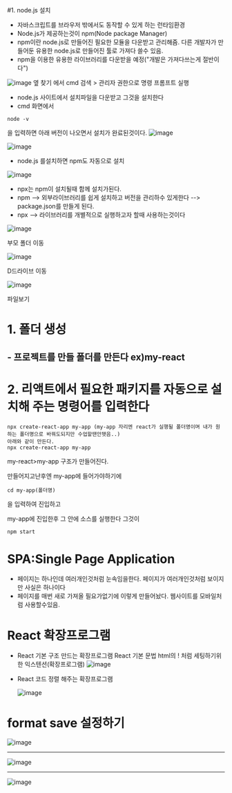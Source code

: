#1. node.js 설치
* 자바스크립트를 브라우저 밖에서도 동작할 수 있게 하는 런타임환경
* Node.js가 제공하는것이 npm(Node package Manager)
* npm이란 node.js로 만들어진 필요한 모듈을 다운받고 관리해줌. 다른 개발자가 만들어둔 유용한 node.js로 만들어진 툴로 가져다 쓸수 있음.
* npm을 이용한 유용한 라이브러리를 다운받을 예정("개발은 가져다쓰는게 절반이다")

![image](https://github.com/Sary556/react/assets/141836031/31962603-6b81-4e9a-a814-ae6c04a8f6e4) 옆 찾기 에서 cmd 검색 > 관리자 권한으로 명령 프롬프트 실행

* node.js 사이트에서 설치파일을 다운받고 그것을 설치한다
* cmd 화면에서
```
node -v
```
을 입력하면 아래 버전이 나오면서 설치가 완료된것이다.
![image](https://github.com/Sary556/react/assets/141836031/0bb854da-8564-4bcc-a18c-8dac9c4f074d)


![image](https://github.com/Sary556/react/assets/141836031/1c707fab-1123-4e6d-9816-807a025f6842)

* node.js 를설치하면 npm도 자동으로 설치


![image](https://github.com/Sary556/react/assets/141836031/7cba22ed-826e-41f8-8255-d80767d40233)

* npx는 npm이 설치될때 함께 설치가된다.
* npm --> 외부라이브러리를 쉽게 설치하고 버전을 관리하수 있게한다 --> package.json를 만들게 된다.
* npx --> 라이브러리를 개별적으로 실행하고자 할때 사용하는것이다


![image](https://github.com/Sary556/react/assets/141836031/f5336c49-2645-4b2f-b0bb-430ee5c75f82)

부모 폴더 이동

![image](https://github.com/Sary556/react/assets/141836031/69fd8a42-daa5-4aa1-8f87-325e82b743e1)

D드라이브 이동

![image](https://github.com/Sary556/react/assets/141836031/f28f88b8-8ab8-4bea-9fd0-48729ecbed68)

파일보기


# 1. 폴더 생성
## - 프로젝트를 만들 폴더를 만든다 ex)my-react
# 2. 리액트에서 필요한 패키지를 자동으로 설치해 주는 명령어를 입력한다
```
npx create-react-app my-app (my-app 자리엔 react가 실행될 폴더명이며 내가 원하는 폴더명으로 바꿔도되지만 수업할땐안됏음..)
아래와 같이 만든다.
npx create-react-app my-app 
```

my-react>my-app 구조가 만들어진다.

만들어지고난후엔 my-app에 들어가야하기에 
```
cd my-app(폴더명)
```
을 입력하여 진입하고

my-app에 진입한후 그 안에 소스를 실행한다 그것이
```
npm start
```

# SPA:Single Page Application
  - 페이지는 하나인데 여러개인것처럼 눈속임을한다. 페이지가 여러개인것처럼 보이지만 사실은 하나이다
  - 페이지를 매번 새로 가져올 필요가없기에 이렇게 만들어놨다. 웹사이트를 모바일처럼 사용할수있음.
  



# React 확장프로그램
- React 기본 구조 만드는 확장프로그램
  React 기본 문법 html의 ! 처럼 세팅하기위한 익스텐션(확장프로그램)
  ![image](https://github.com/Sary556/react/assets/141836031/1cdd06b4-c9bf-4d61-8f2d-b92032806b0e)



- React 코드 정렬 해주는 확장프로그램

  ![image](https://github.com/Sary556/react/assets/141836031/3c7b5815-014d-45fa-ac28-f7a4c13c06c7)



# format save 설정하기

  ![image](https://github.com/Sary556/react/assets/141836031/e547e36f-3015-42cb-8c1f-325e4fb01f15)



-------



  ![image](https://github.com/Sary556/react/assets/141836031/996f074d-fa76-4ac5-b309-ae5d6292fd49)



-------



  ![image](https://github.com/Sary556/react/assets/141836031/484a6270-cdcd-498c-9e0f-a88215478af2)









